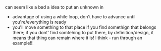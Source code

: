 can seem like a bad a idea to put an unknown in

- advantage of using a while loop, don't have to advance until you're/everything is ready
- you'll move something to that place if you find somethign that belongs there; if you dont' find somtehing to put there, by definition/design, it means that thing can remain where it is!  I think - run through an example!!!
